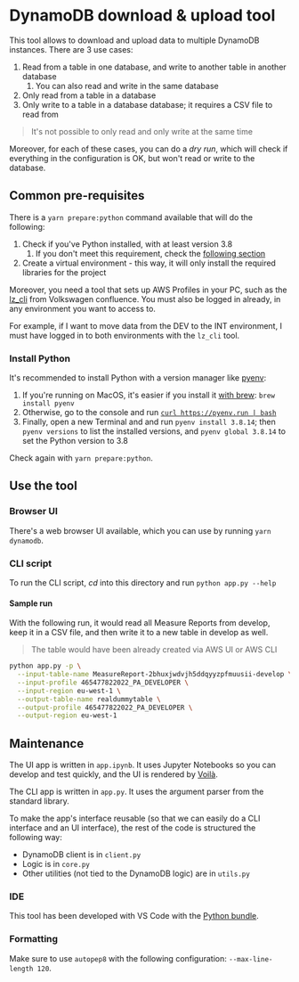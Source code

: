 # DynamoDB download & upload tool

This tool allows to download and upload data to multiple DynamoDB instances. There are 3 use cases:

1. Read from a table in one database, and write to another table in another database
   1. You can also read and write in the same database
2. Only read from a table in a database
3. Only write to a table in a database database; it requires a CSV file to read from

> It's not possible to only read and only write at the same time

Moreover, for each of these cases, you can do a _dry run_, which will check if everything in the configuration is OK,
but won't read or write to the database.

## Common pre-requisites

There is a `yarn prepare:python` command available that will do the following:

1. Check if you've Python installed, with at least version 3.8
   1. If you don't meet this requirement, check the [following section](#install-python)
2. Create a virtual environment - this way, it will only install the required libraries for the project

Moreover, you need a tool that sets up AWS Profiles in your PC, such as the [lz_cli](https://devstack.vwgroup.com/confluence/pages/viewpage.action?pageId=331792128&preview=%2F331792128%2F638439714%2Flz_cli_mac_2.0.1.zip) from Volkswagen confluence. You must also be logged in already, in any environment you want to access to.

For example, if I want to move data from the DEV to the INT environment, I must have logged in to both environments
with the `lz_cli` tool.

### Install Python

It's recommended to install Python with a version manager like [pyenv][pyenv-info]:

1. If you're running on MacOS, it's easier if you install it [with brew][brew]: `brew install pyenv`
2. Otherwise, go to the console and run [`curl https://pyenv.run | bash`][pyenv]
3. Finally, open a new Terminal and and run `pyenv install 3.8.14`; then `pyenv versions` to list the installed versions, and `pyenv global 3.8.14` to set the Python version to 3.8

Check again with `yarn prepare:python`.

## Use the tool

### Browser UI

There's a web browser UI available, which you can use by running `yarn dynamodb`.

### CLI script

To run the CLI script, _cd_ into this directory and run `python app.py --help`

#### Sample run

With the following run, it would read all Measure Reports from develop, keep it in a CSV file, and then write it to a new table in develop as well.

> The table would have been already created via AWS UI or AWS CLI

```sh
python app.py -p \
  --input-table-name MeasureReport-2bhuxjwdvjh5ddqyyzpfmuusii-develop \
  --input-profile 465477822022_PA_DEVELOPER \
  --input-region eu-west-1 \
  --output-table-name realdummytable \
  --output-profile 465477822022_PA_DEVELOPER \
  --output-region eu-west-1
```

## Maintenance

The UI app is written in `app.ipynb`. It uses Jupyter Notebooks so you can develop and test quickly, and the UI is rendered by [Voilà][voila].

The CLI app is written in `app.py`. It uses the argument parser from the standard library.

To make the app's interface reusable (so that we can easily do a CLI interface and an UI interface), the rest of the code is structured the following way:

- DynamoDB client is in `client.py`
- Logic is in `core.py`
- Other utilities (not tied to the DynamoDB logic) are in `utils.py`

### IDE

This tool has been developed with VS Code with the [Python bundle][code].

### Formatting

Make sure to use `autopep8` with the following configuration: `--max-line-length 120`.

[brew]: https://formulae.brew.sh/formula/pyenv#default
[pyenv]: https://github.com/pyenv/pyenv-installer#install
[pyenv-info]: https://github.com/pyenv/pyenv
[voila]: https://github.com/voila-dashboards/voila
[code]: https://marketplace.visualstudio.com/items?itemName=ms-python.python
